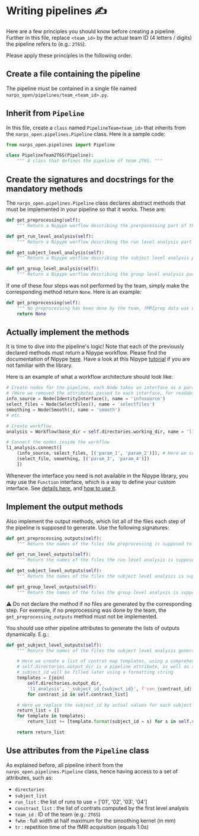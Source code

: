 # Writing pipelines :writing_hand:

Here are a few principles you should know before creating a pipeline. Further in this file, replace `<team_id>` by the actual team ID (4 letters / digits) the pipeline refers to (e.g.: `2T6S`).

Please apply these principles in the following order.

## Create a file containing the pipeline
The pipeline must be contained in a single file named `narps_open/pipelines/team_<team_id>.py`.

## Inherit from `Pipeline`
In this file, create a `class` named `PipelineTeam<team_id>` that inherits from the `narps_open.pipelines.Pipeline` class. Here is a sample code:
```python
from narps_open.pipelines import Pipeline

class PipelineTeam2T6S(Pipeline):
    """ A class that defines the pipeline of team 2T6S. """
```

## Create the signatures and docstrings for the mandatory methods

The `narps_open.pipelines.Pipeline` class declares abstract methods that must be implemented in your pipeline so that it works. These are:

```python
def get_preprocessing(self):
    """ Return a Nipype worflow describing the prerpocessing part of the pipeline """

def get_run_level_analysis(self):
    """ Return a Nipype worflow describing the run level analysis part of the pipeline """

def get_subject_level_analysis(self):
    """ Return a Nipype worflow describing the subject level analysis part of the pipeline """

def get_group_level_analysis(self):
    """ Return a Nipype worflow describing the group level analysis part of the pipeline """
```

If one of these four steps was not performed by the team, simply make the corresponding method return `None`. Here is an example:

```python
def get_preprocessing(self):
    """ No preprocessing has been done by the team, fMRIprep data was used """
    return None
```

## Actually implement the methods

It is time to dive into the pipeline's logic!
Note that each of the previously declared methods must return a Nipype workflow.
Please find the documentation of Nipype [here](https://nipype.readthedocs.io/en/latest/).
Have a look at this Nipype [tutorial](https://miykael.github.io/nipype_tutorial/) if you are not familiar with the library.

Here is an example of what a workflow architecture should look like:
```python
# Create nodes for the pipeline, each Node takes an interface as a parameter.
# (Here we removed the attributes passed to each interface, for readability reasons)
info_source = Node(IdentityInterface(), name = 'infosource')
select_files = Node(SelectFiles(), name = 'selectfiles')
smoothing = Node(Smooth(), name = 'smooth')
# etc.

# Create workflow
analysis = Workflow(base_dir = self.directories.working_dir, name = 'l1_analysis')

# Connect the nodes inside the workflow
l1_analysis.connect([
    (info_source, select_files, [('param_1', 'param_2')]), # Here we connect param_1 (output of info_source) to param_2 (input of select_file)
    (select_file, smoothing, [('param_3', 'param_4')])
    ])
```

Whenever the interface you need is not available in the Nipype library, you may use the `Function` interface, which is a way to define your custom interface.
See [details here](https://nipype.readthedocs.io/en/latest/api/generated/nipype.interfaces.utility.wrappers.html#function), and [how to use it](https://miykael.github.io/nipype_tutorial/notebooks/basic_function_interface.html).

## Implement the output methods

Also implement the output methods, which list all of the files each step of the pipeline is supposed to generate. Use the following signatures:

```python
def get_preprocessing_outputs(self):
    """ Return the names of the files the preprocessing is supposed to generate. """

def get_run_level_outputs(self):
    """ Return the names of the files the run level analysis is supposed to generate. """

def get_subject_level_outputs(self):
    """ Return the names of the files the subject level analysis is supposed to generate. """

def get_group_level_outputs(self):
    """ Return the names of the files the group level analysis is supposed to generate. """
```

:warning: Do not declare the method if no files are generated by the corresponding step. For exemple, if no preprocessing was done by the team, the `get_preprocessing_outputs` method must not be implemented.

You should use other pipeline attributes to generate the lists of outputs dynamically. E.g.:

```python
def get_subject_level_outputs(self):
    """ Return the names of the files the subject level analysis generates. """

    # Here we create a list of contrat map templates, using a comprehension list
    # self.directories.output_dir is a pipeline attribute, as well as self.contrast_list
    # subject_id will be filled later using a formatting string
    templates = [join(
        self.directories.output_dir,
        'l1_analysis', '_subject_id_{subject_id}', f'con_{contrast_id}.nii')\
        for contrast_id in self.contrast_list]

    # Here we replace the subject_id by actual values for each subject included in the analysis
    return_list = []
    for template in templates:
        return_list += [template.format(subject_id = s) for s in self.subject_list]

    return return_list
```

## Use attributes from the `Pipeline` class

As explained before, all pipeline inherit from the `narps_open.pipelines.Pipeline` class, hence having access to a set of attributes, such as:
* `directories`
* `subject_list`
* `run_list` : the list of runs to use = ['01', '02', '03', '04']
* `constrast_list` : the list of contrats computed by the first level analysis
* `team_id` : ID of the team (e.g.: `2T6S`)
* `fwhm` : full width at half maximum for the smoothing kernel (in mm)
* `tr` : repetition time of the fMRI acquisition (equals 1.0s)
